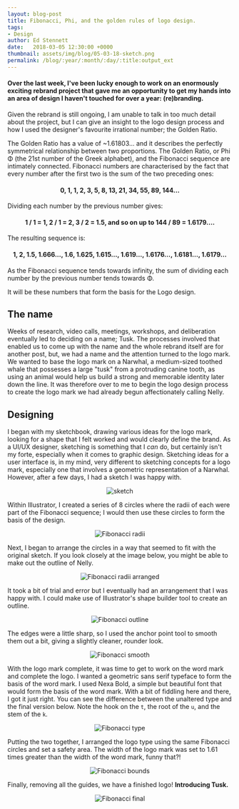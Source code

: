 ```yaml
---
layout: blog-post
title: Fibonacci, Phi, and the golden rules of logo design.
tags:
- Design
author: Ed Stennett
date:   2018-03-05 12:30:00 +0000
thumbnail: assets/img/blog/05-03-18-sketch.png
permalink: /blog/:year/:month/:day/:title:output_ext
---
```


#### Over the last week, I've been lucky enough to work on an enormously exciting rebrand project that gave me an opportunity to get my hands into an area of design I haven't touched for over a year: (re)branding.

Given the rebrand is still ongoing, I am unable to talk in too much detail about the project, but I can give an insight to the logo design process and how I used the designer's favourite irrational number; the Golden Ratio.

The Golden Ratio has a value of ~1.61803... and it describes the perfectly symmetrical relationship between two proportions. The Golden Ratio, or Phi Φ (the 21st number of the Greek alphabet), and the Fibonacci sequence are intimately connected. Fibonacci numbers are characterised by the fact that every number after the first two is the sum of the two preceding ones:

<div align="center">
	<h4>0, 1, 1, 2, 3, 5, 8, 13, 21, 34, 55, 89, 144...</h4>
</div>

Dividing each number by the previous number gives: 

<div align="center">
	<h4>1 / 1 = 1, 2 / 1 = 2, 3 / 2 = 1.5, and so on up to 144 / 89 = 1.6179….</h4>
</div>
	
The resulting sequence is:

<div align="center">
	<h4>1, 2, 1.5, 1.666..., 1.6, 1.625, 1.615…, 1.619…, 1.6176…, 1.6181…, 1.6179…</h4>
</div>

As the Fibonacci sequence tends towards infinity, the sum of dividing each number by the previous number tends towards Φ.

It will be these numbers that form the basis for the Logo design.

## The name

Weeks of research, video calls, meetings, workshops, and deliberation eventually led to deciding on a name; Tusk. The processes involved that enabled us to come up with the name and the whole rebrand itself are for another post, but, we had a name and the attention turned to the logo mark. We wanted to base the logo mark on a Narwhal, a medium-sized toothed whale that possesses a large "tusk" from a protruding canine tooth, as using an animal would help us build a strong and memorable identity later down the line. It was therefore over to me to begin the logo design process to create the logo mark we had already begun affectionately calling Nelly.

## Designing

I began with my sketchbook, drawing various ideas for the logo mark, looking for a shape that I felt worked and would clearly define the brand. As a UI/UX designer, sketching is something that I _can_ do, but certainly isn't my forte, especially when it comes to graphic design. Sketching ideas for a user interface is, in my mind, very different to sketching concepts for a logo mark, especially one that involves a geometric representation of a Narwhal. However, after a few days, I had a sketch I was happy with.

<div align="center">
    <img src="{{site.baseurl}}/assets/img/blog/05-03-18-sketch.png" class="post-img" alt="sketch" />
</div>

Within Illustrator, I created a series of 8 circles where the radii of each were part of the Fibonacci sequence; I would then use these circles to form the basis of the design.

<div align="center">
    <img src="{{site.baseurl}}/assets/img/blog/05-03-18-fibonacci-radii.png" class="post-img" alt="Fibonacci radii" />
</div>

Next, I began to arrange the circles in a way that seemed to fit with the original sketch. If you look closely at the image below, you might be able to make out the outline of Nelly.

<div align="center">
    <img src="{{site.baseurl}}/assets/img/blog/05-03-18-fibonacci-arranged.png" class="post-img" alt="Fibonacci radii arranged" />
</div>

It took a bit of trial and error but I eventually had an arrangement that I was happy with. I could make use of Illustrator's shape builder tool to create an outline.

<div align="center">
    <img src="{{site.baseurl}}/assets/img/blog/05-03-18-fibonacci-outline.png" class="post-img" alt="Fibonacci outline" />
</div>

The edges were a little sharp, so I used the anchor point tool to smooth them out a bit, giving a slightly cleaner, rounder look.

<div align="center">
    <img src="{{site.baseurl}}/assets/img/blog/05-03-18-fibonacci-smooth.png" class="post-img" alt="Fibonacci smooth" />
</div>

With the logo mark complete, it was time to get to work on the word mark and complete the logo. I wanted a geometric sans serif typeface to form the basis of the word mark. I used Nexa Bold, a simple but beautiful font that would form the basis of the word mark. With a bit of fiddling here and there, I got it just right. You can see the difference between the unaltered type and the final version below. Note the hook on the `t`, the root of the `u`, and the stem of the `k`.

<div align="center">
    <img src="{{site.baseurl}}/assets/img/blog/05-03-18-fibonacci-type.png" class="post-img" alt="Fibonacci type" />
</div>

Putting the two together, I arranged the logo type using the same Fibonacci circles and set a safety area. The width of the logo mark was set to 1.61 times greater than the width of the word mark, funny that?!

<div align="center">
    <img src="{{site.baseurl}}/assets/img/blog/05-03-18-fibonacci-bounds.png" class="post-img" alt="Fibonacci bounds" />
</div>

Finally, removing all the guides, we have a finished logo! **Introducing Tusk.**

<div align="center">
    <img src="{{site.baseurl}}/assets/img/blog/05-03-18-fibonacci-final.png" class="post-img" alt="Fibonacci final" />
</div>